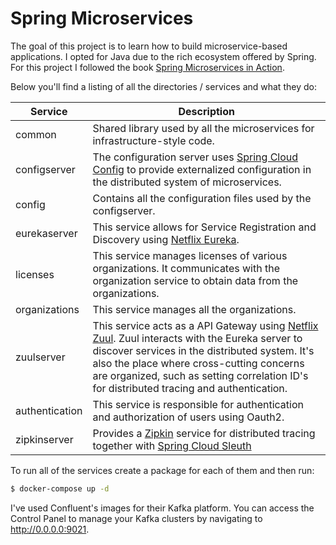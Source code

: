 # Spring Microservices

The goal of this project is to learn how to build microservice-based applications. I opted for Java due to the rich ecosystem offered by Spring.
For this project I followed the book [Spring Microservices in Action](https://www.amazon.com/Spring-Microservices-Action-John-Carnell/dp/1617293989).

Below you'll find a listing of all the directories / services and what they do:

| Service | Description  |
|---------|--------------|
| common | Shared library used by all the microservices for infrastructure-style code. |
| configserver | The configuration server uses [Spring Cloud Config](https://cloud.spring.io/spring-cloud-config/reference/html/) to provide externalized configuration in the distributed system of microservices. |
| config | Contains all the configuration files used by the configserver. |
| eurekaserver | This service allows for Service Registration and Discovery using [Netflix Eureka](https://github.com/Netflix/eureka). |
| licenses | This service manages licenses of various organizations. It communicates with the organization service to obtain data from the organizations. |
| organizations | This service manages all the organizations. |
| zuulserver | This service acts as a API Gateway using [Netflix Zuul](https://github.com/Netflix/zuul). Zuul interacts with the Eureka server to discover services in the distributed system. It's also the place where cross-cutting concerns are organized, such as setting correlation ID's for distributed tracing and authentication. |
| authentication | This service is responsible for authentication and authorization of users using Oauth2. |
| zipkinserver | Provides a [Zipkin](https://zipkin.io/) service for distributed tracing together with [Spring Cloud Sleuth](https://spring.io/projects/spring-cloud-sleuth) | 

To run all of the services create a package for each of them and then run:

```bash
$ docker-compose up -d
```

I've used Confluent's images for their Kafka platform. You can access the Control Panel to manage your Kafka clusters by navigating to http://0.0.0.0:9021.